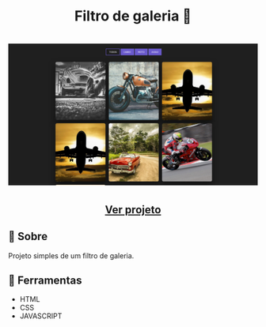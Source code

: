 <h1 align=" center"> 
    Filtro de galeria 🎈
</h1>

<h1>
    <img src="filter.png">
</h1>

<h2 align="center">
    <a href="https://matheusnlourenco.github.io/project-js-filtergalery/">Ver projeto</a>
</h2>
<h2>🚨 Sobre </h2>

Projeto simples de um filtro de galeria.

<h2>🔨 Ferramentas </h2>

- HTML
- CSS
- JAVASCRIPT
